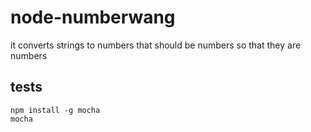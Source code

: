 node-numberwang
===============

it converts strings to numbers that should be numbers so that they are numbers

## tests

    npm install -g mocha
    mocha

